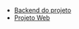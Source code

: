 - [Backend do projeto](https://github.com/wellingtonn96/challenge-mern-stack-server.git)
- [Projeto Web](https://github.com/wellingtonn96/challenge-mern-stack-web.git)
